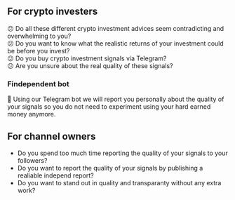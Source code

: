 ## For crypto investers
:confused: Do all these different crypto investment advices seem contradicting and overwhelming to you?<br>
:confused: Do you want to know what the realistic returns of your investment could be before you invest?<br>
:confused: Do you buy crypto investment signals via Telegram?<br>
:confused: Are you unsure about the real quality of these signals?<br>
 
### Findependent bot
:rocket: Using our Telegram bot we will report you personally about the quality of your signals so you do not need to experiment using your hard earned money anymore.
 
## For channel owners
- Do you spend too much time reporting the quality of your signals to your followers?
- Do you want to report the quality of your signals by publishing a realiable independ report?
- Do you want to stand out in quality and transparanty without any extra work?
